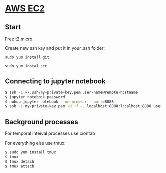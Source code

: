 # [AWS EC2](https://console.aws.amazon.com/ec2)

## Start

Free t2.micro

Create new ssh key and put it in your .ssh folder:

`sudo yum install git`

`sudo yum instal gcc`

## Connecting to jupyter notebook

```bash
$ ssh -i ~/.ssh/my-private-key.pem user-name@remote-hostname
$ jupyter notebook password
$ nohup jupyter notebook --no-browser --port=8888
$ ssh -i my-private-key.pem -N -f -L localhost:8888:localhost:8888 user-name@remote-hostname
```

## Background processes

For temporal interval processes use crontab

For everything else use tmux:

```bash
$ sudo yum install tmux
$ tmux
$ tmux detach
$ tmux attach
```
